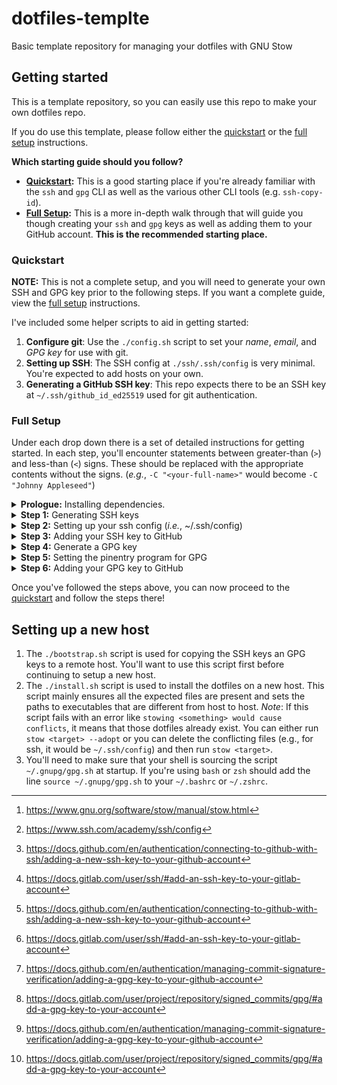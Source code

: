 # dotfiles-templte

Basic template repository for managing your dotfiles with GNU Stow

## Getting started

This is a template repository, so you can easily use this repo to make your own dotfiles repo.

If you do use this template, please follow either the [quickstart](#quickstart) or the [full setup](#full-setup) instructions.

**Which starting guide should you follow?**

- **[Quickstart](#quickstart):** This is a good starting place if you're already familiar with the `ssh` and `gpg` CLI as well as the various other CLI tools (e.g. `ssh-copy-id`).
- **[Full Setup](#full-setup):** This is a more in-depth walk through that will guide you though creating your `ssh` and `gpg` keys as well as adding them to your GitHub account. **This is the recommended starting place.**

### Quickstart

**NOTE:** This is not a complete setup, and you will need to generate your own SSH and GPG key prior to the following steps. If you want a complete guide, view the [full setup](#full-setup) instructions.

I've included some helper scripts to aid in getting started:

1. **Configure git**: Use the `./config.sh` script to set your _name_, _email_, and _GPG key_ for use with git.
2. **Setting up SSH**: The SSH config at `./ssh/.ssh/config` is very minimal. You're expected to add hosts on your own.
3. **Generating a GitHub SSH key**: This repo expects there to be an SSH key at `~/.ssh/github_id_ed25519` used for git authentication.

### Full Setup

Under each drop down there is a set of detailed instructions for getting started. In each step, you'll encounter statements between greater-than (`>`) and less-than (`<`) signs. These should be replaced with the appropriate contents without the signs. (_e.g._, `-C "<your-full-name>"` would become `-C "Johnny Appleseed"`)

<details>

<summary><strong>Prologue:</strong> Installing dependencies.</summary>

<details>

<summary>Instructions for MacOS</summary>

```shell
brew install openssh sshpass gpg pinentry pinentry-mac stow
```

</details>

<details>

<summary>Instructions for RPM-based Linux distributions (<em>e.g.</em>, Fedora, RHEL, CentOS, <em>etc.</em>)</summary>

```shell
sudo dnf install openssh openssh-askpass stow pinentry pinentry-tty
```

> Optionally:
>
> ```shell
> sudo dnf install pinentry-emacs
> ```

</details>

<details>

<summary>Instructions for DEB-based Linux distributions (<em>e.g.</em>, Debian, Ubuntu, Pop! OS, <em>etc.</em>)</summary>

```shell
sudo apt-get install ssh sshpass gpg gpg-agent pinentry-curses pinentry-tty stow
```

</details>

</details>

<details>

<summary><strong>Step 1:</strong> Generating SSH keys</summary>

You're going to need at least two SSH keys. You're welcome to create more, however, you'll only _need_ two. There is a chance that these keys already exist on your system, which is okay. You may safely skip this step if these files already exist.

In the following command `<email-address>` should be replaced with your email address following the convention set forth in [RFC 2822](https://datatracker.ietf.org/doc/html/rfc2822). For example, a user _Johnny Appleseed_ with an email address _johnny@appleseed.com_ would become `Johnny Appleseed <johnny@appleseed.com>`

> You'll be asked when generating the keys if you'd like to set a password. It's _strongly recommended_ that you set a password, although it is _not required_.

This is the base key. This key will be used when no other key is specified. There is a strong chance that this key already exists on your system, which is okay.

```shell
ssh-keygen \
  -t ed25519 \
  -C "<email-address>" \
  -f ~/.ssh/id_ed25519
```

This is the key that will be used for accessing GitHub. This key most likely does not exist on your system, but if it does, that is okay and you may continue on.

```shell
ssh-keygen \
  -t ed25519 \
  -C "<email-address>" \
  -f ~/.ssh/github_id_ed25519
```

</details>

<details>

<summary><strong>Step 2:</strong> Setting up your ssh config (<em>i.e.</em>, ~/.ssh/config)</summary>

Because this repo is set up with GNU Stow[^1], all of the following modifications should be made to the file at **[ssh/.ssh/config](ssh/.ssh/config)**. However, you may want to start by editing you SSH config at **~/.ssh/config** and then copying the contents to **[ssh/.ssh/config](ssh/.ssh/config)**. If your SSH config is not empty **do not** remove it's contents. Rather, you should merge the following lines with your existing SSH config as needed.

For instance, if you already have a `Host *` block, then simply append the lines under the `Host *` block below to the end of your existing `Host *` block. If you encounter a directive within a block that you already have in your existing SSH config, then it is up to you whether you overwrite that directive or keep your existing one. For instance, if you already have a `UserKnownHostsFile` directive under your `Host *` block, you may choose to keep your existing `UserKnownHostsFile` or replace it with the one given below.

```
# ~/.ssh/config
Host github.com
  HostName github.com
  IdentityFile ~/.ssh/github_id_ed25519

Host gist.github.com
  HostName gist.github.com
  IdentityFile ~/.ssh/github_id_ed25519

Host *
  UserKnownHostsFile ~/.ssh/known_hosts
```

If you often are SSHing into hosts that share a common domain name (_e.g._, `example.com`), you can modify your SSH config to inform SSH of this canonical domain. This will tell SSH to resolve domain names for the given domain name _if possible_.

For instance, if you are commonly SSHing into the hosts `host1.example.com` and `host2.example.com`, the following configuration will allow you to simple type `ssh host1` or `ssh host2`, respectively.

```
# ~/.ssh/config

...

Host *
  UserKnownHostsFile ~/.ssh/known_hosts
  CanonicalizeHostname yes
  CanonicalDomains <common-domain> # e.g., example.com
```

Additionally, if you'd like to configure custom SSH settings for the canonicalized hosts (_e.g._, to use a unique SSH key for them), you can add a block to your SSH config like so:

```
# ~/.ssh/config

...

Match canonical host *.<canonical-domain> # e.g. example.com
  User <remote-username> # e.g. jappleseed
  IdentityFile <path/to/your/custom/ssh/key> # e.g. ~/.ssh/example_id_ed25519

...

```

You may want to add more rules for the hosts within this canonical domain, which you can do with a nested block. Here is an example scenario for our ficional character Johnny Appleseed.

- Johnny uses the username `johnnyappleseed` for accessing the hosts:
  - `project1host1.example.com`
  - `project1host2.example.com`
- Johnny uses the username `japple` for accessing the hosts:
  - `project2host1.example.com`
  - `project2host2.example.com`
- Johnny uses the username `jappleseed` for accessing all other hosts at `example.com`.

In this scenario, Johnny would modify his `~/.ssh/config` like so:

```
# ~/.ssh/config

...

Match canonical host *.example.com
  User jappleseed
  IdentityFile ~/.ssh/example_id_ed25519

  Match host project1*
    User johnnyappleseed

  Match host project2*
    User japple
...

```

You can read more about the syntax used for the `~/.ssh/config` in the official OpenSSH documentation[^2].

</details>

<details>

<summary><strong>Step 3:</strong> Adding your SSH key to GitHub</summary>

While GitHub[^3] and GitLab[^4] provide detailed instructions for adding an SSH key to your account, the following is an abridged version. If you run into an issue with the following steps, please see the official documentation[^3] [^4].

**1. Copy the contents of your public key**

<details>

<summary>Here is a shortcut for copying the contents of the file using a single shell command.</summary>

<details>

<summary>Instructions for MacOS</summary>

```shell
cat ~/.ssh/github_id_ed25519.pub | pbcopy
```

</details>

<details>

<summary>Instructions for Linux hosts using the Wayland compositor</summary>

```shell
cat ~/.ssh/github_id_ed25519.pub | wl-copy
```

</details>

<details>

<summary>Instructions for Linux hosts using the Xorg compositor</summary>

```shell
cat ~/.ssh/github_id_ed25519.pub | xclip
```

</details>

</details>

**2. Go to [github.com](https://github.com/) and click on your profile photo**

> Make sure you're logged in to GitHub.

![Go to github.com and click on your profile photo](assets/step-0.png)

**3. Go to "Settings"**

![Go to Settings](assets/step-1.png)

**4. Go to "SSH and GPG keys"**

![Go to "SSH and GPG keys"](assets/step-2.png)

**5. Click "New SSH Key"**

![Click "New SSH Key"](assets/step-3.png)

**6. Paste the contents of your public key and click "Add SSH Key"**

![Paste the contents of your public key and click "Add SSH Key"](assets/step-4.png)

**Finished!**

Now when you're cloning a repository from GitHub, you should use the SSH syntax.

For example, instead of typing:

```shell
git clone https://github.com/annie444/dotfiles-templte.git
```

You should instead use:

```shell
git clone git@github.com:annie444/dotfiles-templte.git
```

To modify a repository you've already cloned locally, you can run:

```shell
git remote set-url origin git@github.com:<owner>/<repo>.git
```

> The HTTPS syntax is: `https://github.com/<owner>/<repo>.git`
>
> The SSH syntax is: `git@github.com:<owner>/<repo>.git`

</details>

<details>

<summary><strong>Step 4:</strong> Generate a GPG key</summary>

The following command is interactive. You'll be asked multiple questions, which should be answered as followed.

```shell
gpg --full-generate-key
```

Question 1: `Please select what kind of key you want:`

Answer: `ECC (sign and encrypt)` (usually number 9)

Question 2: `Please select which elliptic curve you want:`

Answer: `Curve 25519` (usually number 1)

Question 3: `Please specify how long the key should be valid.`

Answer: This is up to you, however, I often go with 0 (zero). This sets the key to not expire. However, most people recommend that you set it for no longer than 10 years.

Following these questions, you'll be asked for your name, email address, and an optional comment to include with the key. You'll also be prompted to set a password. **It is imperative that you set a password for you GPG key!**

You'll finall be asked if all of the information is okay. Feel free to modify the personal information if needed. Once you're satisfied with the contents of the key, respond with O for _Okay_.

</details>

<details>

<summary><strong>Step 5:</strong> Setting the pinentry program for GPG</summary>

<details>

<summary>Instructions for MacOS</summary>

If you'd like to use a GUI when prompted for the password for your GPG key, type the following:

```shell
echo "pinentry-program $(which pinentry-mac)" >> ~/.gnupg/gpg-agent.conf
```

If you'd like to use a terminal when prompted for the password for your GPG key, type the following:

```shell
echo "pinentry-program $(which pinentry-curses)" >> ~/.gnupg/gpg-agent.conf
```

</details>

<details>

<summary>Instructions for Linux</summary>

```shell
echo "pinentry-program $(which pinentry-curses)" >> ~/.gnupg/gpg-agent.conf
```

</details>

Once you've run the commands above, you'll also need to setup the GPG agent for your terminal. To set this up, you should add the following lines to your shell init file: (_e.g._, `~/.bashrc` for `bash`)

```shell
source ~/.gnupg/gpg.sh
```

> If you use a shell other than `sh`, `bash`, or `zsh` (you can find your shell with `echo $SHELL`), there are scripts for `csh`, `tcsh`, and `fish` also included in this repo. Simply change the sourced file to the file corresponding to your shell. (_e.g._, `source ~/.gnupg/gpg.csh` for `csh` or `tcsh`)

</details>

<details>

<summary><strong>Step 6:</strong> Adding your GPG key to GitHub</summary>

While GitHub[^5] and GitLab[^6] provide detailed instructions for adding a GPG key to your account, the following is an abridged version. If you run into an issue with the following steps, please see the official documentation[^5] [^6].

**1. Find your GPG key fingerprint**

To list the fingerprints of the secret keys on your system, use the command:

```shell
gpg --list-secret-keys
```

The output should be something like this:

```shell
sec   ed25519 2025-07-16 [SC]
      6A4WV6QYV2PFNSJ4HNN2GFD0G9P60ZAO3G85IUFG
uid           [ultimate] <full-name> (<comment>) < <email-address> >
ssb   cv25519 2025-07-16 [E]
```

The fingerprint of your GPG key is the random string of capital letters and numbers on the second line. Your output may be different, in which case the fingerprint is usually the first random string within the output block.

You'll want to copy your key's fingerprint for the next step

**2. Copy your public key**

To view the complete public key, use the command:

```shell
gpg --armor --export <fingerprint>
```

> **Tip:** use the pipe from _Step 3: Adding your SSH key to GitHub_ to easily copy the output straight to the clipboard!

**3. Go to [github.com](https://github.com/) and click on your profile photo**

> Make sure you're logged in to GitHub.

![Go to github.com and click on your profile photo](assets/step-0.png)

**4. Go to "Settings"**

![Go to Settings](assets/step-1.png)

**5. Go to "SSH and GPG keys"**

![Go to "SSH and GPG keys"](assets/step-2.png)

**6. Scroll down and click "New GPG key"**

![Scroll down and click "New GPG key"](assets/step-5.png)

**7. Paste the contents of your public GPG key and click "Add GPG key"**

![Paste the contents of your public GPG key and click "Add GPG key"](assets/step-6.png)

**Finished!**

Don't forget your GPG key fingerprint, as you'll need it for the [setup script](./config.sh) later

</details>

Once you've followed the steps above, you can now proceed to the [quickstart](#quickstart) and follow the steps there!

## Setting up a new host

1. The `./bootstrap.sh` script is used for copying the SSH keys an GPG keys to a remote host. You'll want to use this script first before continuing to setup a new host.
2. The `./install.sh` script is used to install the dotfiles on a new host. This script mainly ensures all the expected files are present and sets the paths to executables that are different from host to host. _Note_: If this script fails with an error like `stowing <something> would cause conflicts`, it means that those dotfiles already exist. You can either run `stow <target> --adopt` or you can delete the conflicting files (e.g., for ssh, it would be `~/.ssh/config`) and then run `stow <target>`.
3. You'll need to make sure that your shell is sourcing the script `~/.gnupg/gpg.sh` at startup. If you're using `bash` or `zsh` should add the line `source ~/.gnupg/gpg.sh` to your `~/.bashrc` or `~/.zshrc`.

[^1]: https://www.gnu.org/software/stow/manual/stow.html

[^2]: https://www.ssh.com/academy/ssh/config

[^3]: https://docs.github.com/en/authentication/connecting-to-github-with-ssh/adding-a-new-ssh-key-to-your-github-account

[^4]: https://docs.gitlab.com/user/ssh/#add-an-ssh-key-to-your-gitlab-account

[^5]: https://docs.github.com/en/authentication/managing-commit-signature-verification/adding-a-gpg-key-to-your-github-account

[^6]: https://docs.gitlab.com/user/project/repository/signed_commits/gpg/#add-a-gpg-key-to-your-account
